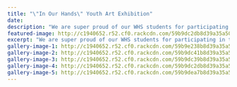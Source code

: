 ```yaml
---
title: "\"In Our Hands\" Youth Art Exhibition"
date: 
description: "We are super proud of our WHS students for participating in the Whanganui District Council Youth Committee \"In Our Hands\" Youth Art Exhibition..."
featured-image: http://c1940652.r52.cf0.rackcdn.com/59b9dc2db8d39a35a5000cac/Prizewinners-with-Eloise-Young.jpg
excerpt: "We are super proud of our WHS students for participating in the Whanganui District Council Youth Committee \"In Our Hands\" Youth Art Exhibition."
gallery-image-1: http://c1940652.r52.cf0.rackcdn.com/59b9e238b8d39a35a5000cb8/In-Our-Hands-poster.jpg
gallery-image-2: http://c1940652.r52.cf0.rackcdn.com/59b9dc41b8d39a35a5000cb0/Eloise-Young-winning-painting.jpg
gallery-image-3: http://c1940652.r52.cf0.rackcdn.com/59b9dc39b8d39a35a5000cae/Ilan-Ben-Ezras-winning-photo.jpg
gallery-image-4: http://c1940652.r52.cf0.rackcdn.com/59b9dc2db8d39a35a5000cac/Prizewinners-with-Eloise-Young.jpg
gallery-image-5: http://c1940652.r52.cf0.rackcdn.com/59b9dea7b8d39a35a5000cb4/In-our-Hands-printout-from-RCP.jpg
---
```

